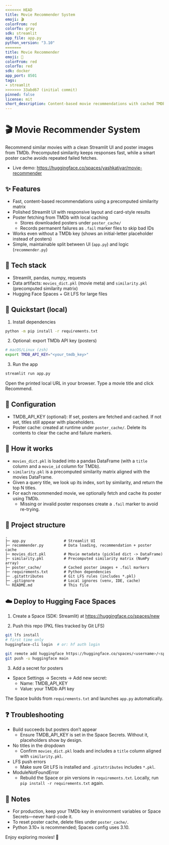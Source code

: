 ```yaml
---
<<<<<<< HEAD
title: Movie Recommender System
emoji: 🎬
colorFrom: red
colorTo: gray
sdk: streamlit
app_file: app.py
python_version: "3.10"
=======
title: Movie Recommender
emoji: 🚀
colorFrom: red
colorTo: red
sdk: docker
app_port: 8501
tags:
- streamlit
>>>>>>> 33abd67 (initial commit)
pinned: false
license: mit
short_description: Content-based movie recommendations with cached TMDb posters
---
```


# 🎬 Movie Recommender System

Recommend similar movies with a clean Streamlit UI and poster images from TMDb. Precomputed similarity keeps responses fast, while a smart poster cache avoids repeated failed fetches.

- Live demo: https://huggingface.co/spaces/yashkatiyar/movie-recommender

## ✨ Features
- Fast, content-based recommendations using a precomputed similarity matrix
- Polished Streamlit UI with responsive layout and card-style results
- Poster fetching from TMDb with local caching
  - Stores downloaded posters under `poster_cache/`
  - Records permanent failures as `.fail` marker files to skip bad IDs
- Works even without a TMDb key (shows an initial-letter placeholder instead of posters)
- Simple, maintainable split between UI (`app.py`) and logic (`recommender.py`)

## 🧰 Tech stack
- Streamlit, pandas, numpy, requests
- Data artifacts: `movies_dict.pkl` (movie meta) and `similarity.pkl` (precomputed similarity matrix)
- Hugging Face Spaces + Git LFS for large files

## 🚀 Quickstart (local)

1) Install dependencies
```bash
python -m pip install -r requirements.txt
```

2) Optional: export TMDb API key (posters)
```bash
# macOS/Linux (zsh)
export TMDB_API_KEY="<your_tmdb_key>"
```

3) Run the app
```bash
streamlit run app.py
```

Open the printed local URL in your browser. Type a movie title and click Recommend.

## 🔧 Configuration
- TMDB_API_KEY (optional): If set, posters are fetched and cached. If not set, titles still appear with placeholders.
- Poster cache: created at runtime under `poster_cache/`. Delete its contents to clear the cache and failure markers.

## 🧠 How it works
- `movies_dict.pkl` is loaded into a pandas DataFrame (with a `title` column and a `movie_id` column for TMDb).
- `similarity.pkl` is a precomputed similarity matrix aligned with the movies DataFrame.
- Given a query title, we look up its index, sort by similarity, and return the top N titles.
- For each recommended movie, we optionally fetch and cache its poster using TMDb.
  - Missing or invalid poster responses create a `.fail` marker to avoid re-trying.

## 📁 Project structure
```
.
├─ app.py                 # Streamlit UI
├─ recommender.py         # Data loading, recommendation + poster cache
├─ movies_dict.pkl        # Movie metadata (pickled dict -> DataFrame)
├─ similarity.pkl         # Precomputed similarity matrix (NumPy array)
├─ poster_cache/          # Cached poster images + .fail markers
├─ requirements.txt       # Python dependencies
├─ .gitattributes         # Git LFS rules (includes *.pkl)
├─ .gitignore             # Local ignores (venv, IDE, cache)
└─ README.md              # This file
```

## ☁️ Deploy to Hugging Face Spaces

1) Create a Space (SDK: Streamlit) at https://huggingface.co/spaces/new

2) Push this repo (PKL files tracked by Git LFS)
```bash
git lfs install
# first time only
huggingface-cli login  # or: hf auth login

git remote add huggingface https://huggingface.co/spaces/<username>/<space-name>
git push -u huggingface main
```

3) Add a secret for posters
- Space Settings → Secrets → Add new secret:
  - Name: TMDB_API_KEY
  - Value: your TMDb API key

The Space builds from `requirements.txt` and launches `app.py` automatically.

## ❓ Troubleshooting
- Build succeeds but posters don’t appear
  - Ensure TMDB_API_KEY is set in the Space Secrets. Without it, placeholders show by design.
- No titles in the dropdown
  - Confirm `movies_dict.pkl` loads and includes a `title` column aligned with `similarity.pkl`.
- LFS push errors
  - Make sure Git LFS is installed and `.gitattributes` includes `*.pkl`.
- ModuleNotFoundError
  - Rebuild the Space or pin versions in `requirements.txt`. Locally, run `pip install -r requirements.txt` again.

## 📝 Notes
- For production, keep your TMDb key in environment variables or Space Secrets—never hard-code it.
- To reset poster cache, delete files under `poster_cache/`.
- Python 3.10+ is recommended; Spaces config uses 3.10.

Enjoy exploring movies! 🍿
